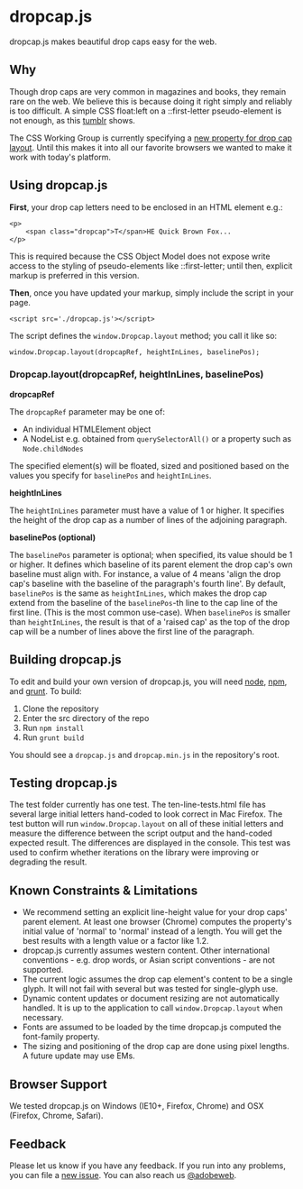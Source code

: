 dropcap.js
===========

dropcap.js makes beautiful drop caps easy for the web.

## Why
Though drop caps are very common in magazines and books, they remain rare on the web. We believe this is because doing it right simply and reliably is too difficult. A simple CSS float:left on a ::first-letter pseudo-element is not enough, as this [tumblr][tumblr] shows.

The CSS Working Group is currently specifying a [new property for drop cap layout][initial-letter]. Until this makes it into all our favorite browsers we wanted to make it work with today's platform. 

## Using dropcap.js

**First**, your drop cap letters need to be enclosed in an HTML element e.g.:

    <p>
        <span class="dropcap">T</span>HE Quick Brown Fox...
    </p>

This is required because the CSS Object Model does not expose write access to the styling of pseudo-elements like ::first-letter; until then, explicit markup is preferred in this version.

**Then**, once you have updated your markup, simply include the script in your page.
   
    <script src='./dropcap.js'></script>

The script defines the `window.Dropcap.layout` method; you call it like so:

    window.Dropcap.layout(dropcapRef, heightInLines, baselinePos);
    
### Dropcap.layout(dropcapRef, heightInLines, baselinePos)

**dropcapRef**

The `dropcapRef` parameter may be one of:

* An individual HTMLElement object 
* A NodeList e.g. obtained from `querySelectorAll()` or a property such as `Node.childNodes` 
 
The specified element(s) will be floated, sized and positioned based on the values you specify for `baselinePos` and `heightInLines`.

**heightInLines**

The `heightInLines` parameter must have a value of 1 or higher. It specifies the height of the drop cap as a number of lines of the adjoining paragraph. 

**baselinePos (optional)**

The `baselinePos` parameter is optional; when specified, its value should be 1 or higher. It defines which baseline of its parent element the drop cap's own baseline must align with. For instance, a value of 4 means 'align the drop cap's baseline with the baseline of the paragraph's fourth line'. By default, `baselinePos` is the same as `heightInLines`, which makes the drop cap extend from the baseline of the `baselinePos`-th line to the cap line of the first line. (This is the most common use-case). When `baselinePos` is smaller than `heightInLines`, the result is that of a 'raised cap' as the top of the drop cap will be a number of lines above the first line of the paragraph.


## Building dropcap.js

To edit and build your own version of dropcap.js, you will need [node][node], [npm][npm], and [grunt][grunt]. To build:

1. Clone the repository
2. Enter the src directory of the repo
3. Run `npm install`
4. Run `grunt build`

You should see a `dropcap.js` and `dropcap.min.js` in the repository's root.

## Testing dropcap.js

The test folder currently has one test. The ten-line-tests.html file has
several large initial letters hand-coded to look correct in Mac Firefox.
The test button will run `window.Dropcap.layout` on all of these initial
letters and measure the difference between the script output and the
hand-coded expected result. The differences are displayed in the console.
This test was used to confirm whether iterations on the library were
improving or degrading the result.

## Known Constraints & Limitations

* We recommend setting an explicit line-height value for your drop caps' parent element. At least one browser (Chrome) computes the property's initial value of 'normal' to 'normal' instead of a length. You will get the best results with a length value or a factor like 1.2.
* dropcap.js currently assumes western content. Other international conventions - e.g. drop words, or Asian script conventions - are not supported.
* The current logic assumes the drop cap element's content to be a single glyph. It will not fail with several but was tested for single-glyph use.
* Dynamic content updates or document resizing are not automatically handled. It is up to the application to call `window.Dropcap.layout` when necessary.
* Fonts are assumed to be loaded by the time dropcap.js computed the font-family property.
* The sizing and positioning of the drop cap are done using pixel lengths. A future update may use EMs.

## Browser Support

We tested dropcap.js on Windows (IE10+, Firefox, Chrome) and OSX (Firefox, Chrome, Safari).

## Feedback

Please let us know if you have any feedback. If you run into any problems, you can file a [new issue][new-issue]. You can also reach us [@adobeweb][twitter].


[tumblr]: http://dauwhe.tumblr.com/
[initial-letter]: http://dev.w3.org/csswg/css-inline/#DropInitial
[node]: http://nodejs.org
[npm]: http://www.npmjs.org
[grunt]: http://gruntjs.com
[new-issue]: https://github.com/adobe-webplatform/dropcap.js/issues/new
[twitter]: http://twitter.com/adobeweb

